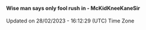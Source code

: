 #### Wise man says only fool rush in - McKidKneeKaneSir
Updated on 28/02/2023 - 16:12:29 (UTC) Time Zone
